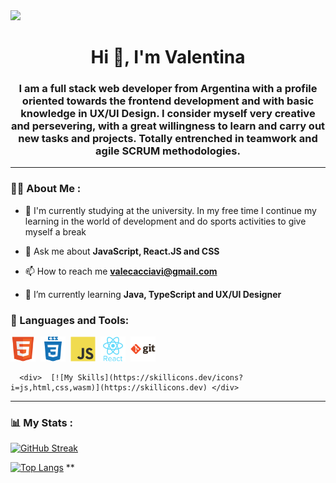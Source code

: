 

<div>
    <img src="https://media.giphy.com/media/QZkpIdieotn3i/giphy.gif](https://giphy.com/gifs/scaler-official-computer-laptop-hello-world-hpXdHPfFI5wTABdDx9)" width="300" />
    <h1 align="center">Hi 👋, I'm Valentina</h1>
    <h3 align="center">I am a full stack web developer from Argentina with a profile oriented towards the frontend development and with basic knowledge in UX/UI Design. I consider myself very creative and persevering, with a great willingness to learn and carry out new tasks and projects. Totally entrenched in teamwork and agile SCRUM methodologies.
</h3>
</div>




---

### 👨‍💻 About Me :

- 📝 I'm currently studying at the university. In my free time I continue my learning in the world of development and do sports activities to give myself a break

- 💬 Ask me about **JavaScript, React.JS and CSS**

- 📫 How to reach me **valecacciavi@gmail.com**

- 🌱 I’m currently learning **Java, TypeScript and UX/UI Designer**



<div align="left">
    <h3>🔨 Languages and Tools:</h3>
    <div>
        <img src="https://github.com/devicons/devicon/blob/master/icons/html5/html5-original.svg" title="HTML5" alt="HTML" width="40" height="40"/>&nbsp;
        <img src="https://github.com/devicons/devicon/blob/master/icons/css3/css3-plain-wordmark.svg"  title="CSS3" alt="CSS" width="40" height="40"/>&nbsp;
        <img src="https://github.com/devicons/devicon/blob/master/icons/javascript/javascript-original.svg" title="JavaScript" alt="JavaScript" width="40" height="40"/>&nbsp;
        <img src="https://github.com/devicons/devicon/blob/master/icons/react/react-original-wordmark.svg" title="React" alt="React" width="40" height="40"/>&nbsp;
        <img src="https://github.com/devicons/devicon/blob/master/icons/git/git-original-wordmark.svg" title="Git" **alt="Git" width="40" height="40"/>
        
      <div>  [![My Skills](https://skillicons.dev/icons?i=js,html,css,wasm)](https://skillicons.dev) </div>
       
        
      


---

### 📊 My Stats :

[![GitHub Streak](http://github-readme-streak-stats.herokuapp.com?user=massavalentina&theme=onedark)](https://git.io/streak-stats)


[![Top Langs](https://github-readme-stats.vercel.app/api/top-langs/?username=massavalentina&theme=tokyonight)](https://github.com/anuraghazra/github-readme-stats)
**




